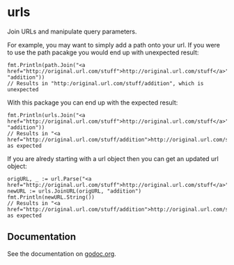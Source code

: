 # urls
Join URLs and manipulate query parameters.

For example, you may want to simply add a path onto your url.
If you were to use the path pacakge you would end up with unexpected result:


	fmt.Println(path.Join("<a href="http://original.url.com/stuff">http://original.url.com/stuff</a>", "addition"))
	// Results in "http:/original.url.com/stuff/addition", which is unexpected

With this package you can end up with the expected result:


	fmt.Println(urls.Join("<a href="http://original.url.com/stuff">http://original.url.com/stuff</a>", "addition"))
	// Results in "<a href="http://original.url.com/stuff/addition">http://original.url.com/stuff/addition</a>", as expected

If you are alredy starting with a url object then you can get an updated url object:


	origURL, _ := url.Parse("<a href="http://original.url.com/stuff">http://original.url.com/stuff</a>")
	newURL := urls.JoinURL(origURL, "addition")
	fmt.Println(newURL.String())
	// Results in "<a href="http://original.url.com/stuff/addition">http://original.url.com/stuff/addition</a>", as expected

## Documentation
See the documentation on [godoc.org](https://godoc.org/github.com/kaluza-tech/urls).

